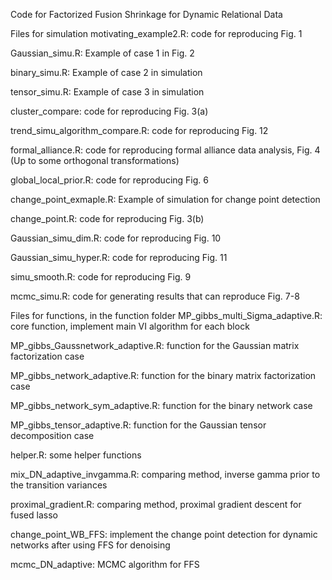 Code for Factorized Fusion Shrinkage for Dynamic Relational Data

Files for simulation
motivating_example2.R: code for reproducing Fig. 1

Gaussian_simu.R: Example of case 1 in Fig. 2

binary_simu.R: Example of case 2 in simulation

tensor_simu.R: Example of case 3 in simulation

cluster_compare: code for reproducing Fig. 3(a)

trend_simu_algorithm_compare.R: code for reproducing Fig. 12

formal_alliance.R: code for reproducing formal alliance data analysis, Fig. 4 (Up to some orthogonal transformations)

global_local_prior.R: code for reproducing Fig. 6

change_point_exmaple.R: Example of simulation for change point detection

change_point.R: code for reproducing Fig. 3(b)

Gaussian_simu_dim.R: code for reproducing Fig. 10

Gaussian_simu_hyper.R: code for reproducing Fig. 11

simu_smooth.R: code for reproducing Fig. 9

mcmc_simu.R: code for generating results that can reproduce Fig. 7-8

Files for functions, in the function folder
MP_gibbs_multi_Sigma_adaptive.R: core function, implement main VI algorithm for each block

MP_gibbs_Gaussnetwork_adaptive.R: function for the Gaussian matrix factorization case

MP_gibbs_network_adaptive.R: function for the binary matrix factorization case

MP_gibbs_network_sym_adaptive.R: function for the binary network case

MP_gibbs_tensor_adaptive.R: function for the Gaussian tensor decomposition case

helper.R: some helper functions

mix_DN_adaptive_invgamma.R: comparing method, inverse gamma prior to the transition variances

proximal_gradient.R: comparing method, proximal gradient descent for fused lasso

change_point_WB_FFS: implement the change point detection for dynamic networks after using FFS for denoising

mcmc_DN_adaptive: MCMC algorithm for FFS